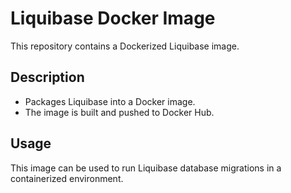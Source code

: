 # Liquibase Docker Image

This repository contains a Dockerized Liquibase image.

## Description

- Packages Liquibase into a Docker image.
- The image is built and pushed to Docker Hub.

## Usage

This image can be used to run Liquibase database migrations in a containerized environment.